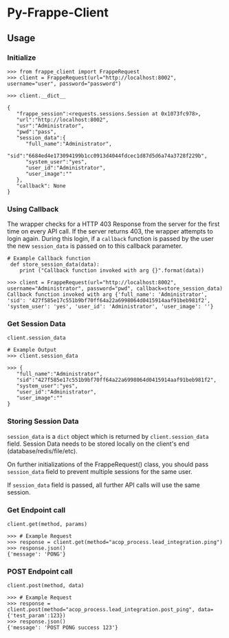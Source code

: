 # Py-Frappe-Client


## Usage

### Initialize

```
>>> from frappe_client import FrappeRequest
>>> client = FrappeRequest(url="http://localhost:8002", username="user", password="password")

>>> client.__dict__

{
   "frappe_session":<requests.sessions.Session at 0x1073fc978>,
   "url":"http://localhost:8002",
   "usr":"Administrator",
   "pwd":"pass",
   "session_data":{
      "full_name":"Administrator",
      "sid":"6684ed4e173094199b1cc0913d4044fdcec1d87d5d6a74a3728f229b",
      "system_user":"yes",
      "user_id":"Administrator",
      "user_image":""
   },
   "callback": None
}
```

### Using Callback

The wrapper checks for a HTTP 403 Response from the server for the first time on every API call. If the server
returns 403, the wrapper attempts to login again. During this login, if a `callback` function is passed by the user
the new `session_data` is passed on to this callback parameter.

```
# Example Callback function
 def store_session_data(data):
    print ("Callback function invoked with arg {}".format(data))

>>> client = FrappeRequest(url="http://localhost:8002", username="Administrator", password="pwd", callback=store_session_data)
Callback function invoked with arg {'full_name': 'Administrator', 'sid': '427f585e17c551b9bf70ff64a22a6998064d0415914aaf91beb981f2', 'system_user': 'yes', 'user_id': 'Administrator', 'user_image': ''}
```

### Get Session Data

`client.session_data`

```
# Example Output
>>> client.session_data

>>> {
   "full_name":"Administrator",
   "sid":"427f585e17c551b9bf70ff64a22a6998064d0415914aaf91beb981f2",
   "system_user":"yes",
   "user_id":"Administrator",
   "user_image":""
}
```

### Storing Session Data

`session_data` is a `dict` object which is returned by `client.session_data` field.
Session Data needs to be stored locally on the client's end (database/redis/file/etc).

On further initializations of the FrappeRequest() class, you should pass `session_data` field
to prevent multiple sessions for the same user.

If `session_data` field is passed, all further API calls will use the same session.


### Get Endpoint call

`client.get(method, params)`

```
>>> # Example Request
>>> response = client.get(method="acop_process.lead_integration.ping")
>>> response.json()
{'message': 'PONG'}
```


### POST Endpoint call

`client.post(method, data)`

```
>>> # Example Request
>>> response = client.post(method="acop_process.lead_integration.post_ping", data={'test_param':123})
>>> response.json()
{'message': 'POST PONG success 123'}
```

